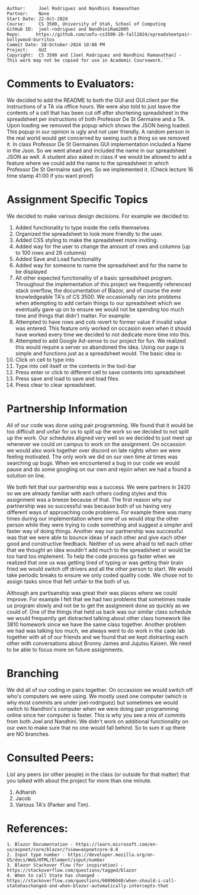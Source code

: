 ```
Author:     Joel Rodriguez and Nandhini Ramanathan
Partner:    None
Start Date: 22-Oct-2024
Course:     CS 3500, University of Utah, School of Computing
GitHub ID:  joel-rodriguez and NandhiniRam2005
Repo:      https://github.com/uofu-cs3500-20-fall2024/spreadsheetpair-bollywood-burritos
Commit Date: 28-October-2024 10:00 PM
Project:    GUI
Copyright:  CS 3500 and [Joel Rodriguez and Nandhini Ramanathan] - This work may not be copied for use in Academic Coursework.```
```

# Comments to Evaluators:
We decided to add the README to both the GUI and GUI.client per the instructions of a TA via office hours. We were also told to just leave the contents of
a cell that has been cut off after shortening spreadsheet in the spreadsheet per instructions of both Professor De St Germaine and a TA. 
Upon loading we removed the popup which shows the JSON being loaded. This popup in our opinion is ugly and not user friendly. A random person in the real world
would get concerned by seeing such a thing so we removed it. 
In class Professor De St Germaines GUI implementation included a Name in the Json. So we went ahead and included the name in our spreadsheet JSON as well. 
A student also asked in class if we would be allowed to add a feature where we could add the name to the spreadsheet in which Professor De St Germaine said 
yes. So we implemented it.  (Check lecture 16 time stamp 41:00 if you want proof)
# Assignment Specific Topics
We decided to make various design decisions. For example we decided to:
1. Added functionality to  type inside the cells themselves
2. Organized the spreadsheet to look more friendly to the user.
3. Added CSS styling to make the spreadsheet more inviting.
4. Added way for the user to change the amount of rows and columns (up to 100 rows and 26 columns)
5. Added Save and Load functionality 
6. Added way for someone to name the spreadsheet and for the name to be displayed
7. All other expected functionality of a basic spreadsheet program.
Throughout the implementation of this project we frequently referenced stack overflow, the documentation of Blazor, and of course the ever knowledgeable
TA's of CS 3500. 
We occasionally ran into problems when attempting to add certain things to our spreadsheet which we eventually gave up on to ensure we 
would not be spending too much time and things that didn't matter. For example:
1. Attempted to have rows and cols revert to former value if invalid value was entered. This feature only worked on occasion even when it
   should have worked every time we decided to not dedicate more time into this.
2. Attempted to add Google Ad-sense to our project for fun. We realized this would require a server so abandoned the idea.
Using our page is simple and functions just as a spreadsheet would. The basic idea is:
1. Click on cell to type into 
2. Type into cell itself or the contents in the tool-bar
3. Press enter or click to different cell to save contents into spreadsheet
4. Press save and load to save and load files.
5. Press clear to clear spreadsheet.

# Partnership Information
All of our code was done using pair programming. We found that it would be too difficult and unfair for us to split up the work so we 
decided to not split up the work. Our schedules aligned very well so we decided to just meet up whenever we could on campus to work on 
the assignment. On occassion we would also work together over discord on late nights when we were feeling motivated.  The only work 
we did on our own time at times was searching up bugs. When we encountered a bug in our code we would pause and do some googling on our own
and rejoin when we had a found a solution on line.

We both felt that our partnership was a success. We were partners in 2420 so we are already familiar with each others coding styles and this 
assignment was a breeze because of that. The first reason why our partnership was so successful was because both of us having very different 
ways of approaching code problems. For example there was many times during our implementation where one of us would stop the other person 
while they were trying to code something and suggest a simpler and faster way of doing things. Another way our partnership was successful
was that we were able to bounce ideas of each other and give each other good and constructive feedback. Neither of us were afraid to tell 
each other that we thought an idea wouldn't add much to the spreadsheet or would be too hard too implement. To help the code process go faster 
when we realized that one us was getting tired of typing or was getting their brain fried we would switch off drivers and all the other person 
to start. We would take periodic breaks to ensure we only coded quality code. We chose not to assign tasks since that felt unfair to the both of us.

Although are partisanship was great their was places where we could improve. For example I felt that we had two problems that sometimes made us program 
slowly and not be to get the assignment done as quickly as we could of. One of the things that held us back was our similar class schedule we would frequently 
get distracted talking about other class homework like 3810 homework since we have the same class together. Another problem we had was talking too much, we 
always went to do work in the cade lab together with all of our friends and we found that we kept distracting each other with conversations about Bronny James
and Jujutsu Kaisen. We need to be able to focus more on future assignments.

# Branching

We did all of our coding in pairs together. On occassion we would switch off who's computers we were using. We mostly used one computer (which is why most 
commits are under joel-rodriguez) but sometimes we would switch to Nandhini's computer when we were doing pair programming online since her computer is faster.
This is why you see a mix of commits from both Joel and Nandhini. We didn't work on additional functionality on our own to make sure that no one would fall 
behind. So to sum it up there are NO branches.


# Consulted Peers:

List any peers (or other people) in the class (or outside for that matter) that you talked with about the project for more than one minute.

1. Adharsh
2. Jacob 
3. Various TA's (Parker and Tim).

# References:

    1. Blazor Documentation - https://learn.microsoft.com/en-us/aspnet/core/blazor/?view=aspnetcore-8.0
    2. Input type number - https://developer.mozilla.org/en-US/docs/Web/HTML/Element/input/number
    3. Blazor Stackover flow (for inspiration) - https://stackoverflow.com/questions/tagged/blazor
    4. When to call State has changed - https://stackoverflow.com/questions/60096040/when-should-i-call-statehaschanged-and-when-blazor-automatically-intercepts-that

